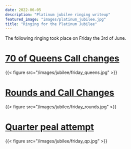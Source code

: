 ```yaml
---
date: 2022-06-05
description: "Platinum jubilee ringing writeup"
featured_image: "images/platinum_jubilee.jpg"
title: "Ringing for the Platinum Jubilee"
---
```

The following ringing took place on Friday the 3rd of June.

# [70 of Queens Call changes](https://bb.ringingworld.co.uk/view.php?id=1519471)
{{< figure src="/images/jubilee/friday_queens.jpg" >}}

# [Rounds and Call Changes](https://bb.ringingworld.co.uk/view.php?id=1519821)
{{< figure src="/images/jubilee/friday_rounds.jpg" >}}

# [Quarter peal attempt](https://bb.ringingworld.co.uk/view.php?id=1521265)
{{< figure src="/images/jubilee/friday_qp.jpg" >}}